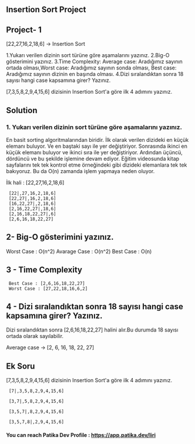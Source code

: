 ## Insertion Sort Project

## Project- 1

[22,27,16,2,18,6] -> Insertion Sort

1.Yukarı verilen dizinin sort türüne göre aşamalarını yazınız.
2.Big-O gösterimini yazınız.
3.Time Complexity: Average case: Aradığımız sayının ortada olması,Worst case: Aradığımız sayının sonda olması, Best case: Aradığımız sayının dizinin en başında olması.
4.Dizi sıralandıktan sonra 18 sayısı hangi case kapsamına girer? Yazınız.


[7,3,5,8,2,9,4,15,6] dizisinin Insertion Sort'a göre ilk 4 adımını yazınız.

## Solution

### 1. Yukarı verilen dizinin sort türüne göre aşamalarını yazınız.

 En basit sorting algoritmalarından biridir. 
İlk olarak verilen dizideki en küçük elemanı buluyor. Ve en baştaki sayı ile yer değiştiriyor. Sonrasında ikinci en küçük elemanı buluyor ve ikinci sıra ile yer değiştiriyor. Ardından üçüncü, dördüncü ve bu şekilde işlemine devam ediyor. Eğitim videosunda kitap sayfalarını tek tek kontrol etme örneğindeki gibi dizideki elemanlara tek tek bakıyoruz. Bu da O(n) zamanda işlem yapmaya neden oluyor.

İlk hali : [22,27,16,2,18,6]
```
 [22|,27,16,2,18,6]
 [22,27|,16,2,18,6]
 [16,22,27|,2,18,6]
 [2,16,22,27|,18,6]
 [2,16,18,22,27|,6]
 [2,6,16,18,22,27]

```

## 2- Big-O gösterimini yazınız.

 Worst Case : O(n^2)
 Avarage Case : O(n^2)
 Best Case : O(n)

## 3 - Time Complexity

```
 Best Case : [2,6,16,18,22,27]
 Worst Case : [27,22,18,16,6,2]

 ```

## 4 - Dizi sıralandıktan sonra 18 sayısı hangi case kapsamına girer? Yazınız.


Dizi sıralandıktan sonra [2,6,16,18,22,27] halini alır.Bu durumda 18 sayısı ortada olarak sayılabilir.

Average case -> [2, 6, 16, 18, 22, 27] 


## Ek Soru

[7,3,5,8,2,9,4,15,6] dizisinin Insertion Sort'a göre ilk 4 adımını yazınız.


```
 [7|,3,5,8,2,9,4,15,6]

 [3,7|,5,8,2,9,4,15,6]

 [3,5,7|,8,2,9,4,15,6]

 [3,5,7,8|,2,9,4,15,6]

```


#### You can reach Patika Dev Profile : https://app.patika.dev/liri